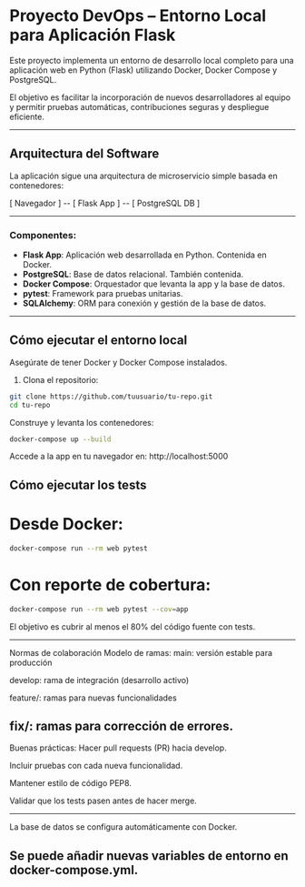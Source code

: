 # Proyecto DevOps – Entorno Local para Aplicación Flask

Este proyecto implementa un entorno de desarrollo local completo para una aplicación web en Python (Flask) utilizando Docker, Docker Compose y PostgreSQL. 

El objetivo es facilitar la incorporación de nuevos desarrolladores al equipo y permitir pruebas automáticas, contribuciones seguras y despliegue eficiente.

---

## Arquitectura del Software

La aplicación sigue una arquitectura de microservicio simple basada en contenedores:

[ Navegador ]
    --
[ Flask App ]
    --
[ PostgreSQL DB ]

---
### Componentes:
- **Flask App**: Aplicación web desarrollada en Python. Contenida en Docker.
- **PostgreSQL**: Base de datos relacional. También contenida.
- **Docker Compose**: Orquestador que levanta la app y la base de datos.
- **pytest**: Framework para pruebas unitarias.
- **SQLAlchemy**: ORM para conexión y gestión de la base de datos.

---

## Cómo ejecutar el entorno local

Asegúrate de tener Docker y Docker Compose instalados.

1. Clona el repositorio:
```bash
git clone https://github.com/tuusuario/tu-repo.git
cd tu-repo
```

Construye y levanta los contenedores:
```bash
docker-compose up --build
```

Accede a la app en tu navegador en:
http://localhost:5000

## Cómo ejecutar los tests
# Desde Docker:
```bash
docker-compose run --rm web pytest
```
# Con reporte de cobertura:
```bash
docker-compose run --rm web pytest --cov=app
```
El objetivo es cubrir al menos el 80% del código fuente con tests.

---
Normas de colaboración
Modelo de ramas:
main: versión estable para producción

develop: rama de integración (desarrollo activo)

feature/<nombre>: ramas para nuevas funcionalidades

fix/<nombre>: ramas para corrección de errores.
---
Buenas prácticas:
Hacer pull requests (PR) hacia develop.

Incluir pruebas con cada nueva funcionalidad.

Mantener estilo de código PEP8.

Validar que los tests pasen antes de hacer merge.

---
La base de datos se configura automáticamente con Docker.

Se puede añadir nuevas variables de entorno en docker-compose.yml.
---
